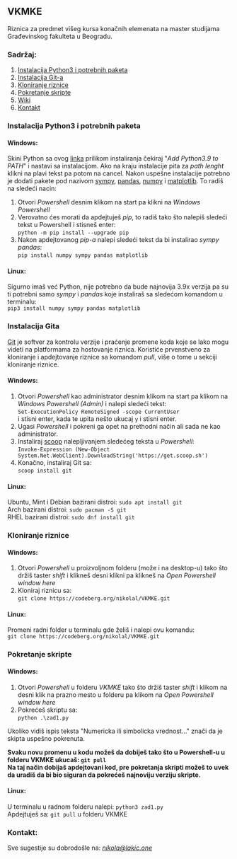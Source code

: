## VKMKE

Riznica za predmet višeg kursa konačnih elemenata na master studijama Građevinskog fakulteta u Beogradu.

### Sadržaj:
1. [Instalacija Python3 i potrebnih paketa](#instalacija-python3-i-potrebnih-paketa)
2. [Instalacija Git-a](#instalacija-gita)
3. [Kloniranje riznice](#kloniranje-riznice)
4. [Pokretanje skripte](#pokretanje-skripte)
5.  [Wiki](https://codeberg.org/nikolal/VKMKE/wiki)
6. [Kontakt](#kontakt)

### Instalacija Python3 i potrebnih paketa

#### Windows:

Skini Python sa ovog [linka](https://www.python.org/ftp/python/3.9.4/python-3.9.4-amd64.exe) prilikom instaliranja čekiraj "*Add Python3.9 to PATH*" i nastavi sa instalacijom. Ako na kraju instalacije pita za *path lenght* klikni na plavi tekst pa potom na cancel.
Nakon uspešne instalacije potrebno je dodati pakete pod nazivom [sympy](https://www.sympy.org/en/index.html), [pandas](https://pandas.pydata.org/), [numpy](https://numpy.org/) i [matplotlib](https://matplotlib.org/). To radiš na sledeći nacin:

1. Otvori *Powershell* desnim klikom na start pa klikni na *Windows Powershell*
2. Verovatno ćes morati da apdejtuješ *pip*, to radiš tako što nalepiš sledeći tekst u Powershell i stisneš enter: <br> 
`python -m pip install --upgrade pip`
3. Nakon apdejtovanog *pip-a* nalepi sledeći tekst da bi instalirao *sympy pandas*: <br>
`pip install numpy sympy pandas matplotlib`

#### Linux:
Sigurno imaš već Python, nije potrebno da bude najnovija 3.9x verzija pa su ti potrebni samo *sympy* i *pandas* koje instaliraš sa sledećom komandom u terminalu: <br>
`pip3 install numpy sympy pandas matplotlib`

### Instalacija Gita

[Git](https://en.wikipedia.org/wiki/Git) je softver za kontrolu verzije i praćenje promene koda koje se lako mogu videti na platformama za hostovanje riznica. Koristiće prvenstveno za kloniranje i apdejtovanje riznice sa komandom *pull*, više o tome u sekciji kloniranje riznice. 

#### Windows:

1. Otvori *Powershell* kao administrator desnim klikom na start pa klikom na *Windows Powershell (Admin)* i nalepi sledeći tekst: <br>
`Set-ExecutionPolicy RemoteSigned -scope CurrentUser` <br> i stisni enter, kada te upita nešto ukucaj `y` i stisni enter.
2. Ugasi *Powershell* i pokreni ga opet na prethodni način ali sada ne kao administrator.
3. Instaliraj [scoop](https://scoop.sh) nalepljivanjem sledećeg teksta u *Powershell*: <br>
`Invoke-Expression (New-Object System.Net.WebClient).DownloadString('https://get.scoop.sh')`
4. Konačno, instaliraj Git sa: <br>
`scoop install git`

#### Linux:
Ubuntu, Mint i Debian bazirani distroi: `sudo apt install git` <br>
Arch bazirani distroi: `sudo pacman -S git` <br>
RHEL bazirani distroi: `sudo dnf install git`

### Kloniranje riznice

#### Windows: 

1. Otvori *Powershell* u proizvoljnom folderu (može i na desktop-u) tako što držiš taster *shift* i klikneš desni klikni pa klikneš na *Open Powershell window here*
2. Kloniraj riznicu sa: <br>
`git clone https://codeberg.org/nikolal/VKMKE.git`

#### Linux:

Promeni radni folder u terminalu gde želiš i nalepi ovu komandu:<br> 
`git clone https://codeberg.org/nikolal/VKMKE.git`


### Pokretanje skripte

#### Windows:

1. Otvori *Powershell* u folderu *VKMKE* tako što držiš taster *shift* i klikom na desni klik na prazno mesto u folderu pa klikom na *Open Powershell window here*
2. Pokrećeš skriptu sa: <br>
`python .\zad1.py`

Ukoliko vidiš ispis teksta "Numericka ili simbolicka vrednost..." znači da je skipta uspešno pokrenuta.

**Svaku novu promenu u kodu možeš da dobiješ tako što u Powershell-u u folderu VKMKE ukucaš: `git pull` <br>
Na taj način dobijaš apdejtovani kod, pre pokretanja skripti možeš to uvek da uradiš da bi bio siguran da pokrećeš najnoviju verziju skripte.**

#### Linux:

U terminalu u radnom folderu nalepi: `python3 zad1.py`<br>
Apdejtuješ sa: `git pull` u folderu VKMKE

### Kontakt:

Sve sugestije su dobrodošle na: *nikola@lakic.one*
